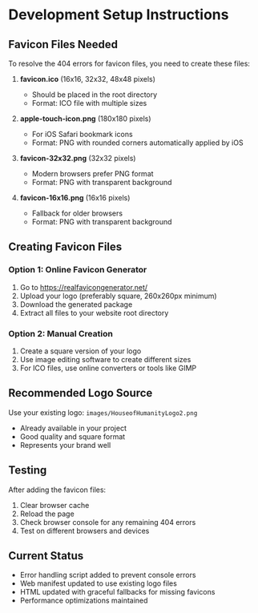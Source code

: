 # Development Setup Instructions

## Favicon Files Needed

To resolve the 404 errors for favicon files, you need to create these files:

1. **favicon.ico** (16x16, 32x32, 48x48 pixels)
   - Should be placed in the root directory
   - Format: ICO file with multiple sizes

2. **apple-touch-icon.png** (180x180 pixels)
   - For iOS Safari bookmark icons
   - Format: PNG with rounded corners automatically applied by iOS

3. **favicon-32x32.png** (32x32 pixels)
   - Modern browsers prefer PNG format
   - Format: PNG with transparent background

4. **favicon-16x16.png** (16x16 pixels)
   - Fallback for older browsers
   - Format: PNG with transparent background

## Creating Favicon Files

### Option 1: Online Favicon Generator
1. Go to https://realfavicongenerator.net/
2. Upload your logo (preferably square, 260x260px minimum)
3. Download the generated package
4. Extract all files to your website root directory

### Option 2: Manual Creation
1. Create a square version of your logo
2. Use image editing software to create different sizes
3. For ICO files, use online converters or tools like GIMP

## Recommended Logo Source
Use your existing logo: `images/HouseofHumanityLogo2.png`
- Already available in your project
- Good quality and square format
- Represents your brand well

## Testing
After adding the favicon files:
1. Clear browser cache
2. Reload the page
3. Check browser console for any remaining 404 errors
4. Test on different browsers and devices

## Current Status
- Error handling script added to prevent console errors
- Web manifest updated to use existing logo files
- HTML updated with graceful fallbacks for missing favicons
- Performance optimizations maintained
